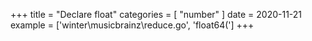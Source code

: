 +++
title = "Declare float"
categories = [ "number" ]
date = 2020-11-21
example = ['winter\musicbrainz\reduce.go', 'float64(']
+++
